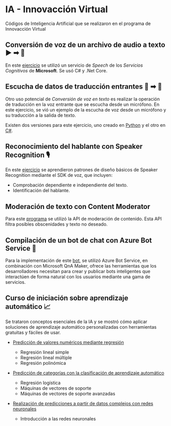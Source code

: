 # IA - Innovacción Virtual
Códigos de Inteligencia Artificial que se realizaron en el programa de Innovacción Virtual

## Conversión de voz de un archivo de audio a texto ▶ ➡ 📖

En este [ejercicio](Conversion-de-voz-de-un-archivo-de-audio-a-texto) se utilizó un servicio de _Speech_ de los _Servicios Cognitivos_ de **Microsoft**. Se usó C# y .Net Core.

## Escucha de datos de traducción entrantes 🎤 ➡ 📖

Otro uso potencial de _Conversión de voz en texto_ es realizar la operación de traducción en la voz entrante que se escucha desde un micrófono. En este ejercicio, se vió un ejemplo de la escucha de voz desde un micrófono y su traducción a la salida de texto. 

Existen dos versiones para este ejercicio, uno creado en [Python](Transcripcion-de-voz-entrante-prueba) y el otro en [C#](Transcripcion-de-voz-entrante-prueba-2).

## Reconocimiento del hablante con Speaker Recognition 🎙

En este [ejercicio](Speaker-recognition) se aprendieron patrones de diseño básicos de Speaker Recognition mediante el SDK de voz, que incluyen:

- Comprobación dependiente e independiente del texto.
- Identificación del hablante.

## Moderación de texto con Content Moderator

Para este [programa](Content-moderator) se utilizó la API de moderación de contenido. Esta API filtra posibles obscenidades y texto no deseado.

## Compilación de un bot de chat con Azure Bot Service 🤖

Para la implementación de este [bot](Factbot), se utilizó Azure Bot Service, en combinación con Microsoft QnA Maker, ofrece las herramientas que los desarrolladores 
necesitan para crear y publicar bots inteligentes que interactúen de forma natural con los usuarios mediante una gama de servicios.

## Curso de iniciación sobre aprendizaje automático 📈

Se trataron conceptos esenciales de la IA y se mostró cómo aplicar soluciones de aprendizaje automático personalizadas con herramientas gratuitas y fáciles de usar. 

- [Predicción de valores numéricos mediante regresión](Curso-de-iniciacion-sobre-aprendizaje-automatico/Prediccion-de-valores-numericos-mediante-regresion)

  - Regresión lineal simple
  - Regresión lineal múltiple
  - Regresión polinómica

- [Predicción de categorías con la clasificación de aprendizaje automático](Curso-de-iniciacion-sobre-aprendizaje-automatico/Prediccion-de-categorias-con-la-clasificacion-de-aprendizaje-automatico)

  - Regresión logística
  - Máquinas de vectores de soporte
  - Máquinas de vectores de soporte avanzadas

- [Realización de predicciones a partir de datos complejos con redes neuronales](Curso-de-iniciacion-sobre-aprendizaje-automatico/Realizacion-de-predicciones-a-partir-de-datos-complejos-con-redes-neuronales)

  - Introducción a las redes neuronales